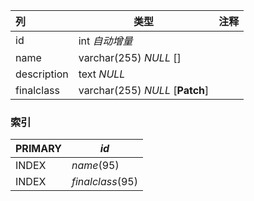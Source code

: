 | 列          | 类型                            | 注释 |
| :---------- | ------------------------------- | ---- |
| id          | int *自动增量*                  |      |
| name        | varchar(255) *NULL* []          |      |
| description | text *NULL*                     |      |
| finalclass  | varchar(255) *NULL* [**Patch**] |      |

### 索引

| PRIMARY | *id*             |
| :------ | ---------------- |
| INDEX   | *name*(95)       |
| INDEX   | *finalclass*(95) |